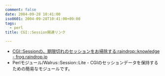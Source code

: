 ```yaml
---
comment: false
date: 2004-09-28 10:41:00
iso8601: 2004-09-28T10:41:00+09:00
tags:
  - perl
title: CGI::Session関連リンク

---
```


<div class="entry-body">
                                 <div>
<ul><li><a href="http://frog.raindrop.jp/knowledge/archives/000162.html">CGI::Sessionの、期限切れのセッションをお掃除する:raindrop::knowledge - frog.raindrop.jp</a></li>
<li>Perlモジュール/Walrus::Session::Lite - CGIのセッションデータを保持するための簡易なモジュールです。</li>
</ul></div>
                              </div>
    	